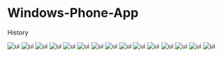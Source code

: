 # Windows-Phone-App
History

![ui](https://github.com/PavelSobolev/Windows-Phone-App/blob/master/uiimg/w0.png) ![ui](https://github.com/PavelSobolev/Windows-Phone-App/blob/master/uiimg/w1.png) ![ui](https://github.com/PavelSobolev/Windows-Phone-App/blob/master/uiimg/w2.png) ![ui](https://github.com/PavelSobolev/Windows-Phone-App/blob/master/uiimg/w3.png) ![ui](https://github.com/PavelSobolev/Windows-Phone-App/blob/master/uiimg/w4.png) ![ui](https://github.com/PavelSobolev/Windows-Phone-App/blob/master/uiimg/w5.png) ![ui](https://github.com/PavelSobolev/Windows-Phone-App/blob/master/uiimg/w6.png) ![ui](https://github.com/PavelSobolev/Windows-Phone-App/blob/master/uiimg/w7.png) ![ui](https://github.com/PavelSobolev/Windows-Phone-App/blob/master/uiimg/w8.png) ![ui](https://github.com/PavelSobolev/Windows-Phone-App/blob/master/uiimg/w9.png) ![ui](https://github.com/PavelSobolev/Windows-Phone-App/blob/master/uiimg/w10.png) ![ui](https://github.com/PavelSobolev/Windows-Phone-App/blob/master/uiimg/w11.png) ![ui](https://github.com/PavelSobolev/Windows-Phone-App/blob/master/uiimg/w12.png) ![ui](https://github.com/PavelSobolev/Windows-Phone-App/blob/master/uiimg/w13.png) ![ui](https://github.com/PavelSobolev/Windows-Phone-App/blob/master/uiimg/w14.png)
